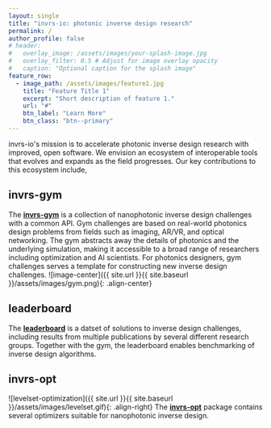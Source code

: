 ```yaml
---
layout: single
title: "invrs-io: photonic inverse design research"
permalink: /
author_profile: false
# header:
#   overlay_image: /assets/images/your-splash-image.jpg
#   overlay_filter: 0.5 # Adjust for image overlay opacity
#   caption: "Optional caption for the splash image"
feature_row:
  - image_path: /assets/images/feature1.jpg
    title: "Feature Title 1"
    excerpt: "Short description of feature 1."
    url: "#"
    btn_label: "Learn More"
    btn_class: "btn--primary"
---
```


invrs-io's mission is to accelerate photonic inverse design research with improved, open software. We envision an ecosystem of interoperable tools that evolves and expands as the field progresses. Our key contributions to this ecosystem include,

## invrs-gym
The [**invrs-gym**](https://invrs-io.github.io/gym/) is a collection of nanophotonic inverse design challenges with a common API. Gym challenges are based on real-world photonics design problems from fields such as imaging, AR/VR, and optical networking. The gym abstracts away the details of photonics and the underlying simulation, making it accessible to a broad range of researchers including optimization and AI scientists. For photonics designers, gym challenges serves a template for constructing new inverse design challenges.
![image-center]({{ site.url }}{{ site.baseurl }}/assets/images/gym.png){: .align-center}

## leaderboard
The [**leaderboard**](https://invrs-io.github.io/leaderboard/) is a datset of solutions to inverse design challenges, including results from multiple publications by several different research groups. Together with the gym, the leaderboard enables benchmarking of inverse design algorithms.

## invrs-opt
![levelset-optimization]({{ site.url }}{{ site.baseurl }}/assets/images/levelset.gif){: .align-right} The [**invrs-opt**](https://github.com/invrs-io/opt/) package contains several optimizers suitable for nanophotonic inverse design.
